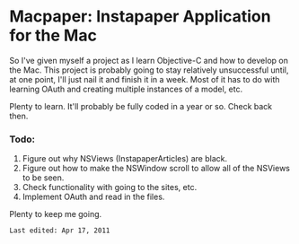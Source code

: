 # Macpaper: Instapaper Application for the Mac

So I've given myself a project as I learn Objective-C and how to develop on the Mac. This project is probably going to stay relatively unsuccessful until, at one point, I'll just nail it and finish it in a week. Most of it has to do with learning OAuth and creating multiple instances of a model, etc.

Plenty to learn. It'll probably be fully coded in a year or so. Check back then.

### Todo:
1. Figure out why NSViews (InstapaperArticles) are black.
2. Figure out how to make the NSWindow scroll to allow all of the NSViews to be seen.
3. Check functionality with going to the sites, etc.
4. Implement OAuth and read in the files.

Plenty to keep me going.

	Last edited: Apr 17, 2011